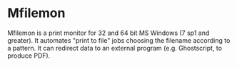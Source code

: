 # Mfilemon

Mfilemon is a print monitor for 32 and 64 bit MS Windows (7 sp1 and greater). It automates "print to file" jobs choosing the filename according to a pattern. It can redirect data to an external program (e.g. Ghostscript, to produce PDF).
